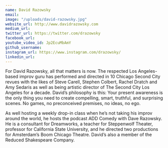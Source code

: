 ```yaml
---
name: David Razowsky
email: 
image: "/uploads/david-razowsky.jpg"
website_url: http://www.davidrazowsky.com
medium_url: 
twitter_url: https://twitter.com/drazowsky
facebook_url: 
youtube_video_id: Jp2EcuMbAmY
github_username: 
instagram_url: https://www.instagram.com/drazowsky/
linkedin_url: 
---
```


For David Razowsky, all that matters is now. The respected Los Angeles-based improv guru has performed and directed in 10 Chicago Second City revues with the likes of Steve Carell, Stephen Colbert, Rachel Dratch and Amy Sedaris as well as being artistic director of The Second City Los Angeles for a decade. David’s philosophy is this: Your present awareness is the only thing you need to create compelling, smart, truthful, and surprising scenes. No games, no preconceived premises, no ideas, no ego.

As well hosting a weekly drop-in class when he’s not taking his improv around the world, he hosts the podcast ADD Comedy with Dave Razowsky. He is a consultant for Dreamworks, a teacher for Steppenwolf Theater, professor for California State University, and he directed two productions for Amsterdam’s Boom Chicago Theatre. David’s also a member of the Reduced Shakespeare Company.
